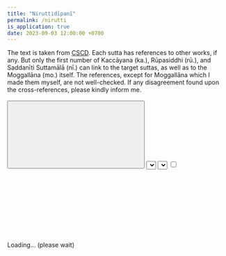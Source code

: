 ```yaml
---
title: "Niruttidīpanī"
permalink: /nirutti
is_application: true
date: 2023-09-03 12:00:00 +0700
---
```


The text is taken from [CSCD](https://tipitaka.org/romn). Each sutta has references to other works, if any. But only the first number of Kaccāyana (ka.), Rūpasiddhi (rū.), and Saddanīti Suttamālā (nī.) can link to the target suttas, as well as to the Moggallāna (mo.) itself. The references, except for Moggallāna which I made them myself, are not well-checked. If any disagreement found upon the cross-references, please kindly inform me.

<div id="toolbar" style="padding-bottom:10px;padding-top:3px;z-index:10;">
<span class="toolbarbg">
<button onClick="bcUtil.toggleToolBar(niruttiReader);"><svg class="icon"><use xlink:href="/assets/fontawesome/custom.svg#window-maximize"></use></svg></button>
<select id="chapterselector" onChange="niruttiReader.goChapter();"></select>
<select id="suttaselector" title="Sutta number to go" onChange="niruttiReader.goSutta();"></select>
<label for="onlyformulas" title="Show only sutta heads"><input type="checkbox" id="onlyformulas" onClick="niruttiReader.updateDisplay();"><svg class="icon"><use xlink:href="/assets/fontawesome/custom.svg#heading"></use></svg></label>
</span>
</div>
<div id="textdisplay" style="text-align:left;padding-top:5px;">Loading... (please wait)</div>
<script src="/assets/js/nirumoggutil.js"></script>
<script src="/assets/js/niruttireader.js"></script>
<script src="/assets/js/pako_inflate.min.js"></script>
<script>
niruttiReader.util = bcUtil;
niruttiReader.nirumoggUtil = nirumoggUtil;
niruttiReader.loadText();
</script>



